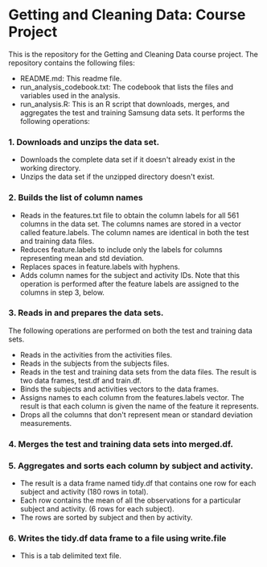 # Getting and Cleaning Data: Course Project

This is the repository for the Getting and Cleaning Data course project. The repository contains the following files:
* README.md: This readme file.
* run_analysis_codebook.txt: The codebook that lists the files and variables used in the analysis. 
* run_analysis.R: This is an R script that downloads, merges, and aggregates the test and training Samsung data sets. It performs the following operations:

### 1. Downloads and unzips the data set.
* Downloads the complete data set if it doesn't already exist in the working directory.
* Unzips the data set if the unzipped directory doesn't exist.

### 2. Builds the list of column names
* Reads in the features.txt file to obtain the column labels for all 561 columns in the data set. The columns names are stored in a vector called feature.labels. The column names are identical in both the test and training data files.
* Reduces feature.labels to include only the labels for columns representing mean and std deviation.
* Replaces spaces in feature.labels with hyphens.
* Adds column names for the subject and activity IDs. Note that this operation is performed after the feature labels are assigned to the columns in step 3, below.

### 3. Reads in and prepares the data sets.
The following operations are performed on both the test and training data sets.
* Reads in the activities from the activities files.
* Reads in the subjects from the subjects files.
* Reads in the test and training data sets from the data files. The result is two data frames, test.df and train.df.
* Binds the subjects and activities vectors to the data frames.
* Assigns names to each column from the features.labels vector. The result is that each column is given the name of the feature it represents.
* Drops all the columns that don't represent mean or standard deviation measurements.

### 4. Merges the test and training data sets into merged.df.

### 5. Aggregates and sorts each column by subject and activity. 
* The result is a data frame named tidy.df that contains one row for each subject and activity (180 rows in total).
* Each row contains the mean of all the observations for a particular subject and activity. (6 rows for each subject).
* The rows are sorted by subject and then by activity.

### 6. Writes the tidy.df data frame to a file using write.file
* This is a tab delimited text file.
